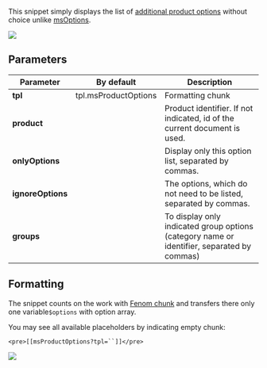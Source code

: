 This snippet simply displays the list of [additional product options][2] without choice unlike [msOptions][1].

[![](https://file.modx.pro/files/2/4/5/2452dfe5f33009776d55943b61ce3414s.jpg)](https://file.modx.pro/files/2/4/5/2452dfe5f33009776d55943b61ce3414.png)

## Parameters

Parameter           | By default    | Description
--------------------|---------------|---------------------------------------------
**tpl**             | tpl.msProductOptions    | Formatting chunk
**product**         |               | Product identifier. If not indicated, id of the current document is used.
**onlyOptions**     |               | Display only this option list, separated by commas.
**ignoreOptions**   |               | The options, which do not need to be listed, separated by commas.
**groups**          |               | To display only indicated group options (category name or identifier, separated by commas)

## Formatting
The snippet counts on the work with [Fenom chunk][3] and transfers there only one variable`$options` with option array.

You may see all available placeholders by indicating empty chunk:
```
<pre>[[msProductOptions?tpl=``]]</pre>
```

[![](https://file.modx.pro/files/d/b/c/dbc7a001d2c7fe6d565b054a5119099bs.jpg)](https://file.modx.pro/files/d/b/c/dbc7a001d2c7fe6d565b054a5119099b.png)


[1]: /en/01_Components/02_miniShop2/02_Snippets/07_msOptions.md
[2]: /en/01_Components/02_miniShop2/01_Interface/04_Settings.md
[3]: /en/01_Components/01_pdoTools/03_Parser.md
